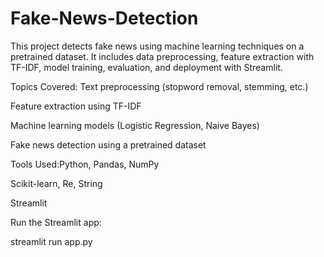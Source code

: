# Fake-News-Detection

This project detects fake news using machine learning techniques on a pretrained dataset. It includes data preprocessing, feature extraction with TF-IDF, model training, evaluation, and deployment with Streamlit.

Topics Covered:
Text preprocessing (stopword removal, stemming, etc.)

Feature extraction using TF-IDF

Machine learning models (Logistic Regression, Naive Bayes)

Fake news detection using a pretrained dataset

Tools Used:Python, Pandas, NumPy

Scikit-learn, Re, String

Streamlit


Run the Streamlit app:


streamlit run app.py

